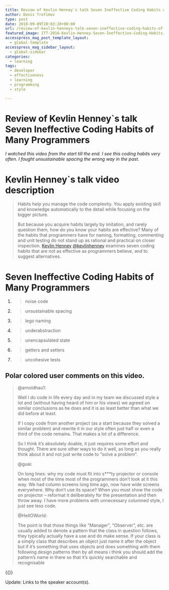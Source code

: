 ```yaml
---
title: Review of Kevlin Henney`s talk Seven Ineffective Coding Habits of Many Programmers
author: Denis Trofimov
type: post
date: 2018-09-09T20:03:20+00:00
url: /review-of-kevlin-henneys-talk-seven-ineffective-coding-habits-of-many-programmers/
featured_image: ITT-2016-Kevlin-Henney-Seven-Ineffective-Coding-Habits-of-Many-Programmers-Code-alignment-1.png
accesspress_mag_post_template_layout:
  - global-template
accesspress_mag_sidebar_layout:
  - global-sidebar
categories:
  - learning
tags:
  - developer
  - effectiveness
  - learning
  - programming
  - style

---
```

# Review of Kevlin Henney\`s talk Seven Ineffective Coding Habits of Many Programmers

_I watched this video from the start till the end._
_I see this coding habits very often._
_I fought unsustainable spacing the wrong way in the past._

<!--more-->

# Kevlin Henney\`s talk video description

> Habits help you manage the code complexity. You apply existing skill and knowledge automatically to the detail while focusing on the bigger picture.
> 
> But because you acquire habits largely by imitation, and rarely question them, how do you know your habits are effective? Many of the habits that programmers have for naming, formatting, commenting and unit testing do not stand up as rational and practical on closer inspection. [Kevlin Henney][1] [@kevlinhenney][2] examines seven coding habits that are not as effective as programmers believe, and to suggest alternatives.



# Seven Ineffective Coding Habits of Many Programmers

  1. > noise code

  2. > unsustainable spacing

  3. > lego naming

  4. > underabstraction

  5. > unencapsulated state

  6. > getters and setters

  7. > uncohesive tests

## Polar colored user comments on this video.

> @arnoldhau1:
> 
> Well I do code in life every day and in my team we discussed style a lot and (without having heard of him or his views) we agreed on similar conclusions as he does and it is as least better than what we did before at least.
> 
> If I copy code from another project (as a start because they solved a similar problem) and rewrite it in our style often just half or even a third of the code remains. That makes a lot of a difference.
> 
> So I think it&#8217;s absolutely doable, it just requires some effort and thought. There are sure other ways to do it well, as long as you really think about it and not just write code to &#8220;solve a problem&#8221;.
> 
> @guai:
> 
> On long lines: why my code must fit into s\***ty projector or console when most of the time most of the programmers don&#8217;t look at it this way. We had column screens long time ago, now have wide screens everywhere. Why don&#8217;t use its space? When you must show the code on projector &#8211; reformat it deliberately for the presentation and then throw away. I have more problems with unnecessary columned style, I just see less code.
> 
> @<span class="style-scope ytd-comment-renderer">HellOWorld:</span>
> 
> The point is that those things like &#8220;Manager&#8221;, &#8220;Observer&#8221;, etc. are usually added to denote a pattern that the class in question follows, they typically actually have a use and do make sense. If your class is a simply class that describes an object just name it after the object but if it&#8217;s something that uses objects and does something with them following design patterns then by all means i think you should add the pattern&#8217;s name in there so that it&#8217;s quickly searchable and recognisable

{{<youtube ZsHMHukIlJY>}}

Update: Links to the speaker account(s).

 [1]: https://en.wikipedia.org/wiki/Kevlin_Henney
 [2]: https://twitter.com/kevlinhenney